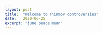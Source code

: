 ```yaml
---
layout: post
title:  "Welcome to Chinmoy controversies"
date:   2020-06-25
excerpt: "june peace mean"
---
```

